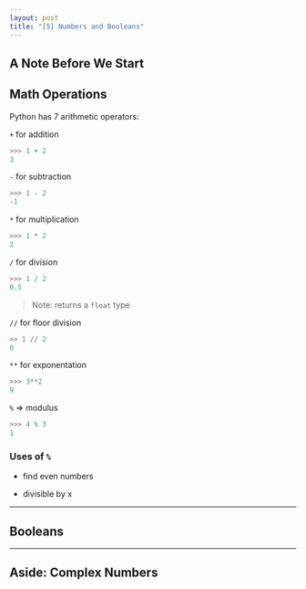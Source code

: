 ```yaml
---
layout: post
title: "[5] Numbers and Booleans"
---
```


## A Note Before We Start




## Math Operations

Python has 7 arithmetic operators:

`+` for addition

```python
>>> 1 + 2
3
```

`-` for subtraction

```python
>>> 1 - 2
-1
```

`*` for multiplication

```python
>>> 1 * 2
2
```

`/` for division

```python
>>> 1 / 2
0.5
```
> Note: returns a `float` type

`//` for floor division

```python
>> 1 // 2
0
```

`**` for exponentation

```python
>>> 3**2
9
```

`%` => modulus

```python
>>> 4 % 3
1
```

### Uses of `%`

- find even numbers

- divisible by x




---

## Booleans

---

## Aside:  Complex Numbers



